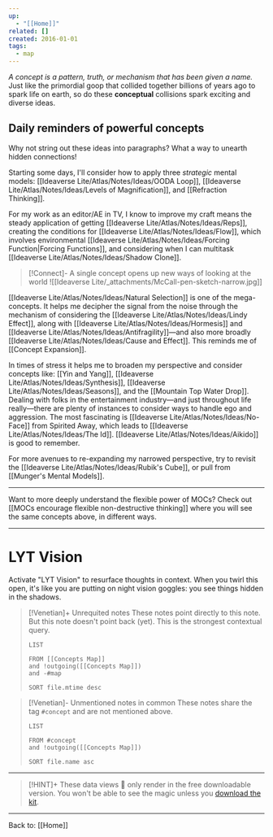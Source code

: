 ```yaml
---
up:
  - "[[Home]]"
related: []
created: 2016-01-01
tags:
  - map
---
```


*A concept is a pattern, truth, or mechanism that has been given a name.*
Just like the primordial goop that collided together billions of years ago to spark life on earth, so do these **conceptual** collisions spark exciting and diverse ideas. 

## Daily reminders of powerful concepts
Why not string out these ideas into paragraphs? What a way to unearth hidden connections!

Starting some days, I'll consider how to apply three *strategic* mental models: [[Ideaverse Lite/Atlas/Notes/Ideas/OODA Loop]], [[Ideaverse Lite/Atlas/Notes/Ideas/Levels of Magnification]], and [[Refraction Thinking]]. 

For my work as an editor/AE in TV, I know to improve my craft means the steady application of getting [[Ideaverse Lite/Atlas/Notes/Ideas/Reps]], creating the conditions for [[Ideaverse Lite/Atlas/Notes/Ideas/Flow]], which involves environmental  [[Ideaverse Lite/Atlas/Notes/Ideas/Forcing Function|Forcing Functions]], and considering when I can multitask [[Ideaverse Lite/Atlas/Notes/Ideas/Shadow Clone]]. 

> [!Connect]- A single concept opens up new ways of looking at the world
> ![[Ideaverse Lite/_attachments/McCall-pen-sketch-narrow.jpg]]

[[Ideaverse Lite/Atlas/Notes/Ideas/Natural Selection]] is one of the mega-concepts. It helps me decipher the signal from the noise through the mechanism of considering the [[Ideaverse Lite/Atlas/Notes/Ideas/Lindy Effect]], along with [[Ideaverse Lite/Atlas/Notes/Ideas/Hormesis]] and [[Ideaverse Lite/Atlas/Notes/Ideas/Antifragility]]—and also more broadly [[Ideaverse Lite/Atlas/Notes/Ideas/Cause and Effect]]. This reminds me of [[Concept Expansion]].

In times of stress it helps me to broaden my perspective and consider concepts like: [[Yin and Yang]], [[Ideaverse Lite/Atlas/Notes/Ideas/Synthesis]], [[Ideaverse Lite/Atlas/Notes/Ideas/Seasons]], and the [[Mountain Top Water Drop]]. Dealing with folks in the entertainment industry—and just throughout life really—there are plenty of instances to consider ways to handle ego and aggression. The most fascinating is [[Ideaverse Lite/Atlas/Notes/Ideas/No-Face]] from Spirited Away, which leads to [[Ideaverse Lite/Atlas/Notes/Ideas/The Id]]. [[Ideaverse Lite/Atlas/Notes/Ideas/Aikido]] is good to remember. 

For more avenues to re-expanding my narrowed perspective, try to revisit the [[Ideaverse Lite/Atlas/Notes/Ideas/Rubik's Cube]], or pull from [[Munger's Mental Models]].

---

Want to more deeply understand the flexible power of MOCs? Check out [[MOCs encourage flexible non-destructive thinking]] where you will see the same concepts above, in different ways.

---

# LYT Vision
Activate "LYT Vision" to resurface thoughts in context. When you twirl this open, it's like you are putting on night vision goggles: you see things hidden in the shadows.

> [!Venetian]+ Unrequited notes
> These notes point directly to this note. But this note doesn't point back (yet). This is the strongest contextual query.
> 
> ```dataview
> LIST
> 
> FROM [[Concepts Map]]
> and !outgoing([[Concepts Map]])
> and -#map
> 
> SORT file.mtime desc
> ```

> [!Venetian]- Unmentioned notes in common
> These notes share the tag `#concept` and are not mentioned above.
> 
> ```dataview
> LIST
> 
> FROM #concept
> and !outgoing([[Concepts Map]])
> 
> SORT file.name asc
> ```

---

> [!HINT]+ These data views 🔬 only render in the free downloadable version.
> You won't be able to see the magic unless you [download the kit](https://www.linkingyourthinking.com/download-lyt-kit).

---

Back to: [[Home]]